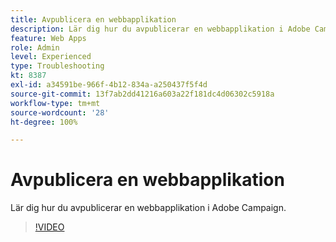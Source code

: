 ```yaml
---
title: Avpublicera en webbapplikation
description: Lär dig hur du avpublicerar en webbapplikation i Adobe Campaign.
feature: Web Apps
role: Admin
level: Experienced
type: Troubleshooting
kt: 8387
exl-id: a34591be-966f-4b12-834a-a250437f5f4d
source-git-commit: 13f7ab2dd41216a603a22f181dc4d06302c5918a
workflow-type: tm+mt
source-wordcount: '28'
ht-degree: 100%

---
```


# Avpublicera en webbapplikation

Lär dig hur du avpublicerar en webbapplikation i Adobe Campaign.

>[!VIDEO](https://video.tv.adobe.com/v/335892?quality=12&learn=on)
